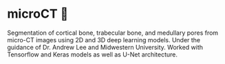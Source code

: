 # microCT 🦴
Segmentation of cortical bone, trabecular bone, and medullary pores from micro-CT images using 2D and 3D deep learning models.   Under the guidance of Dr. Andrew Lee and Midwestern University.  Worked with Tensorflow and Keras models as well as U-Net architecture.